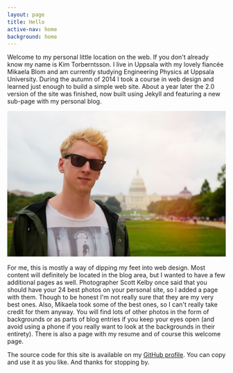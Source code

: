 ```yaml
---
layout: page
title: Hello
active-nav: home
background: home
---
```


Welcome to my personal little location on the web. If you don't already know my name is Kim Torberntsson. I live in Uppsala with my lovely fiancée Mikaela Blom and am currently studying Engineering Physics at Uppsala University. During the autumn of 2014 I took a course in web design and learned just enough to build a simple web site. About a year later the 2.0 version of the site was finished, now built using Jekyll and featuring a new sub-page with my personal blog.

![Portrait of me (Kim Torberntsson)](/assets/pictures/portrait-kim.jpg)

For me, this is mostly a way of dipping my feet into web design. Most content will definitely be located in the blog area, but I wanted to have a few additional pages as well. Photographer Scott Kelby once said that you should have your 24 best photos on your personal site, so I added a page with them. Though to be honest I'm not really sure that they are my very best ones. Also, Mikaela took some of the best ones, so I can't really take credit for them anyway. You will find lots of other photos in the form of backgrounds or as parts of blog entries if you keep your eyes open (and avoid using a phone if you really want to look at the backgrounds in their entirety). There is also a page with my resume and of course this welcome page. 

The source code for this site is available on my [GitHub profile](https://github.com/KimTorberntsson/kimtorberntsson.github.io). You can copy and use it as you like. And thanks for stopping by.